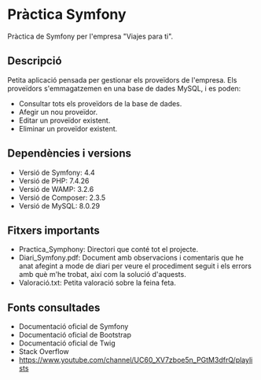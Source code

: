 # Pràctica Symfony
 Pràctica de Symfony per l'empresa "Viajes para ti".

## Descripció
Petita aplicació pensada per gestionar els proveïdors de l'empresa. Els proveïdors s'emmagatzemen en una base de dades MySQL, i es poden:
* Consultar tots els proveïdors de la base de dades.
* Afegir un nou proveïdor.
* Editar un proveïdor existent.
* Eliminar un proveïdor existent.

## Dependències i versions
* Versió de Symfony: 4.4
* Versió de PHP: 7.4.26
* Versió de WAMP: 3.2.6
* Versió de Composer: 2.3.5
* Versió de MySQL: 8.0.29

## Fitxers importants
* Practica_Symphony: Directori que conté tot el projecte.
* Diari_Symfony.pdf: Document amb observacions i comentaris que he anat afegint a mode de diari per veure el procediment seguit i els errors amb què m'he trobat, així com la solució d'aquests.
* Valoració.txt: Petita valoració sobre la feina feta.

## Fonts consultades
* Documentació oficial de Symfony
* Documentació oficial de Bootstrap
* Documentació oficial de Twig
* Stack Overflow
* https://www.youtube.com/channel/UC60_XV7zboe5n_PGtM3dfrQ/playlists
